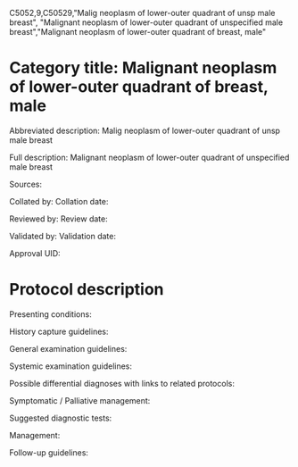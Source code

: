 C5052,9,C50529,"Malig neoplasm of lower-outer quadrant of unsp male breast", "Malignant neoplasm of lower-outer quadrant of unspecified male breast","Malignant neoplasm of lower-outer quadrant of breast, male"
# Category title: Malignant neoplasm of lower-outer quadrant of breast, male

Abbreviated description: Malig neoplasm of lower-outer quadrant of unsp male breast

Full description: Malignant neoplasm of lower-outer quadrant of unspecified male breast

Sources:

Collated by:
Collation date:

Reviewed by:
Review date:

Validated by:
Validation date:

Approval UID:

# Protocol description

Presenting conditions:

History capture guidelines:

General examination guidelines:

Systemic examination guidelines:

Possible differential diagnoses with links to related protocols:

Symptomatic / Palliative management:

Suggested diagnostic tests:

Management:

Follow-up guidelines:
